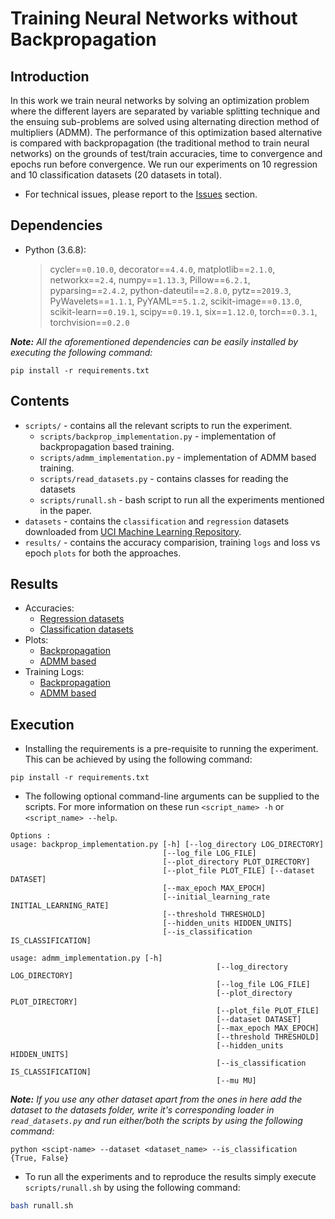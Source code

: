 # Training Neural Networks without Backpropagation

## Introduction
In this work we train neural networks by solving an optimization problem where the different layers are separated by variable splitting technique and the ensuing sub-problems are solved using alternating direction method of multipliers (ADMM). The performance of this optimization based alternative is compared with backpropagation (the traditional method to train neural networks) on the grounds of test/train accuracies, time to convergence and epochs run before convergence. We run our experiments on 10 regression and 10 classification datasets (20 datasets in total).

-	For technical issues, please report to the [Issues](https://github.com/divyanshu-talwar/Training-NNs-without-Backpropagation/issues) section.

## Dependencies
* Python (3.6.8):
    > cycler==`0.10.0`, decorator==`4.4.0`, matplotlib==`2.1.0`, networkx==`2.4`, numpy==`1.13.3`, Pillow==`6.2.1`, pyparsing==`2.4.2`, python-dateutil==`2.8.0`, pytz==`2019.3`, PyWavelets==`1.1.1`, PyYAML==`5.1.2`, scikit-image==`0.13.0`, scikit-learn==`0.19.1`, scipy==`0.19.1`, six==`1.12.0`, torch==`0.3.1`, torchvision==`0.2.0`

_**Note:** All the aforementioned dependencies can be easily installed by executing the following command:_

`pip install -r requirements.txt`

## Contents
* `scripts/` - contains all the relevant scripts to run the experiment.
	* `scripts/backprop_implementation.py` - implementation of backpropagation based training.
	* `scripts/admm_implementation.py` - implementation of ADMM based training.
	* `scripts/read_datasets.py` - contains classes for reading the datasets
	* `scripts/runall.sh` - bash script to run all the experiments mentioned in the paper.
* `datasets` - contains the `classification` and `regression` datasets downloaded from [UCI Machine Learning Repository](https://archive.ics.uci.edu/ml/datasets.php?format=&task=reg&att=num&area=&numAtt=&numIns=greater1000&type=&sort=nameUp&view=table).
* `results/` - contains the accuracy comparision, training `logs` and loss vs epoch `plots` for both the approaches.

## Results
* Accuracies:
	* [Regression datasets](https://github.com/divyanshu-talwar/Training-NNs-without-Backpropagation/blob/master/results/regression_accuracies.pdf)
	* [Classification datasets](https://github.com/divyanshu-talwar/Training-NNs-without-Backpropagation/blob/master/results/classification_accuracies.pdf)
* Plots:
	* [Backpropagation](https://github.com/divyanshu-talwar/Training-NNs-without-Backpropagation/tree/master/results/backpropagation/plots)
	* [ADMM based](https://github.com/divyanshu-talwar/Training-NNs-without-Backpropagation/tree/master/results/admm/plots)
* Training Logs:
	* [Backpropagation](https://github.com/divyanshu-talwar/Training-NNs-without-Backpropagation/tree/master/results/backpropagation/logs)
	* [ADMM based](https://github.com/divyanshu-talwar/Training-NNs-without-Backpropagation/tree/master/results/admm/logs)

## Execution
* Installing the requirements is a pre-requisite to running the experiment. This can be achieved by using the following command:

`pip install -r requirements.txt`

* The following optional command-line arguments can be supplied to the scripts. For more information on these run `<script_name> -h` or `<script_name> --help`.
```
Options :
usage: backprop_implementation.py [-h] [--log_directory LOG_DIRECTORY]
                                  [--log_file LOG_FILE]
                                  [--plot_directory PLOT_DIRECTORY]
                                  [--plot_file PLOT_FILE] [--dataset DATASET]
                                  [--max_epoch MAX_EPOCH]
                                  [--initial_learning_rate INITIAL_LEARNING_RATE]
                                  [--threshold THRESHOLD]
                                  [--hidden_units HIDDEN_UNITS]
                                  [--is_classification IS_CLASSIFICATION]

usage: admm_implementation.py [-h]
                                              [--log_directory LOG_DIRECTORY]
                                              [--log_file LOG_FILE]
                                              [--plot_directory PLOT_DIRECTORY]
                                              [--plot_file PLOT_FILE]
                                              [--dataset DATASET]
                                              [--max_epoch MAX_EPOCH]
                                              [--threshold THRESHOLD]
                                              [--hidden_units HIDDEN_UNITS]
                                              [--is_classification IS_CLASSIFICATION]
                                              [--mu MU]

```
_**Note:** If you use any other dataset apart from the ones in here add the dataset to the datasets folder, write it's corresponding loader in `read_datasets.py` and run either/both the scripts by using the following command:_

`python <scipt-name> --dataset <dataset_name> --is_classification {True, False}`

* To run all the experiments and to reproduce the results simply execute `scripts/runall.sh` by using the following command:
```bash
bash runall.sh
```
